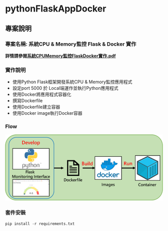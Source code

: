 # pythonFlaskAppDocker
## 專案說明
### 專案名稱: 系統CPU & Memory監控 Flask & Docker 實作
**詳情請參閱[系統CPUMemory監控FlaskDocker實作.pdf](https://github.com/jerry7776112/pythonFlaskAppDocker/blob/main/%E7%B3%BB%E7%B5%B1CPUMemory%E7%9B%A3%E6%8E%A7FlaskDocker%E5%AF%A6%E4%BD%9C.pdf)**
### 實作說明
* 使用Python Flask框架開發系統CPU & Memory監控應用程式
* 設定port 5000 於 Local端運作並執行Python應用程式
* 使用Docker將應用程式容器化
* 撰寫Dockerfile
* 使用Dockerfile建立容器
* 使用Docker image執行Docker容器

### Flow
![flow](https://github.com/jerry7776112/pythonFlaskAppDocker/blob/main/flowchart/flowchart1.png "flow")

### 套件安裝
```python
pip install -r requirements.txt
```
